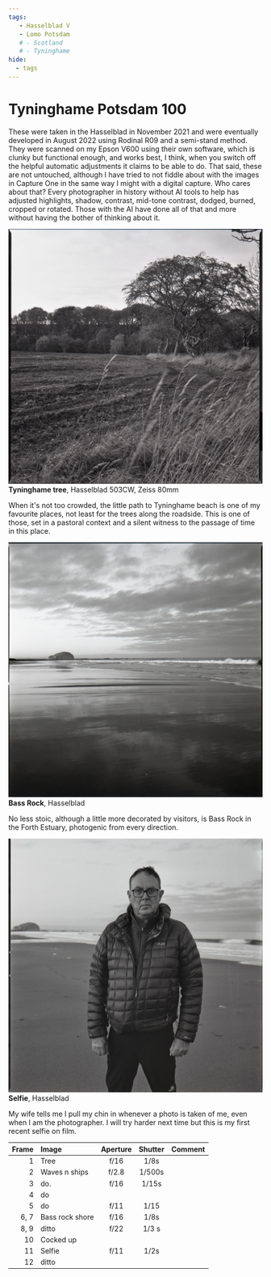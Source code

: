```yaml
---
tags:
   - Hasselblad V
   - Lomo Potsdam
   # - Scotland
   # - Tyninghame
hide:
  - tags
---
```

# Tyninghame Potsdam 100

These were taken in the Hasselblad in November 2021 and were eventually developed in August 2022 using Rodinal R09 and a semi-stand method. They were scanned on my Epson V600 using their own software, which is clunky but functional enough, and works best, I think, when you switch off the helpful automatic adjustments it claims to be able to do. That said, these are not untouched, although I have tried to not fiddle about with the images in Capture One in the same way I might with a digital capture. Who cares about that? Every photographer in history without AI tools to help has adjusted highlights, shadow, contrast, mid-tone contrast, dodged, burned, cropped or rotated. Those with the AI have done all of that and more without having the bother of thinking about it.

![](/img/21-11-Potsdam-503CW-01.jpg)
**Tyninghame tree**, Hasselblad 503CW, Zeiss 80mm

When it's not too crowded, the little path to Tyninghame beach is one of my favourite places, not least for the trees along the roadside. This is one of those, set in a pastoral context and a silent witness to the passage of time in this place.

![](/img/21-11-Potsdam-503CW-02.jpg)
**Bass Rock**, Hasselblad

No less stoic, although a little more decorated by visitors, is Bass Rock in the Forth Estuary, photogenic from every direction.

![](/img/21-11-Potsdam-503CW-03.jpg)
**Selfie**, Hasselblad

My wife tells me I pull my chin in whenever a photo is taken of me, even when I am the photographer. I will try harder next time but this is my first recent selfie on film.

<!-- 3200 dpi Epson V600 24 bit colour -->

Frame|Image|Aperture|Shutter|Comment
----:|:----|:----:|:----:|:-----
1|Tree|f/16|1/8s
2|Waves n ships|f/2.8|1/500s
3|do.|f/16|1/15s
4|do
5|do|f/11|1/15
6, 7|Bass rock shore|f/16|1/8s
8, 9|ditto|f/22|1/3 s
10|Cocked up
11|Selfie|f/11|1/2s
12|ditto

<!-- ## Notes

Image|Camera|Lens|ISO|Format|Aperture|Shutter|Comment
:----|:-----|:---|:---|:----|:------:|:----:|:------
Header|Fuji X-T2|XF100-400mmF4.5-5.6 R LM OIS WR|ISO 1600|Digital|f/8|1/500s|Adjusted in Capture One. -->
